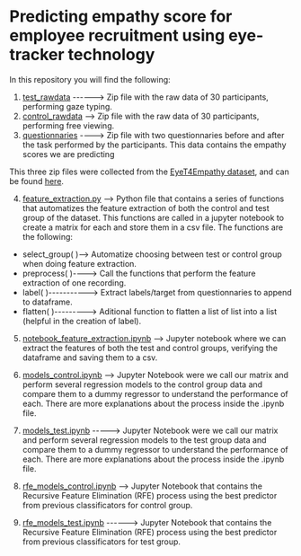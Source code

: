 # Predicting empathy score for employee recruitment using eye-tracker technology
In this repository you will find the following:


1. [test_rawdata](https://drive.google.com/drive/folders/1zgILCUQ5tMVOTkp6QjE81oa9HeEFNc3q?usp=sharing) ------> Zip file with the raw data of 30 participants, performing gaze typing.
2. [control_rawdata](https://drive.google.com/drive/folders/1_o75zNou5-s1zdY1QTgGFhXUTZ--H9Yk?usp=sharing) --> Zip file with the raw data of 30 participants, performing free viewing.
3. [questionnaries](https://drive.google.com/drive/folders/1bt8eOJtOm-JxS-pQDQ1cLqdzVxRUKlqS?usp=sharing) ----> Zip file with two questionnaries before and after the task performed by the participants. This data contains the empathy scores we are predicting

This three zip files were collected from the [EyeT4Empathy dataset](https://www.ncbi.nlm.nih.gov/pmc/articles/PMC9719458/), and can be found [here](https://drive.google.com/drive/folders/1OhhhxAF4yiCfLjwJuVFc4YLzYk8BuDL6?usp=sharing).


4. [feature_extraction.py](feature_extraction.py) --> Python file that contains a series of functions that automatizes the feature extraction of both the control and test group of the dataset.
This functions are called in a jupyter notebook to create a matrix for each and store them in a csv file. The functions are the following:
  - select_group( )--> Automatize choosing between test or control group when doing feature extraction.
  - preprocess( )----> Call the functions that perform the feature extraction of one recording.
  - label( )-----------> Extract labels/target from questionnaries to append to dataframe.
  - flatten( )---------> Aditional function to flatten a list of list into a list (helpful in the creation of label).


5. [notebook_feature_extraction.ipynb](notebook_feature_extraction.ipynb) --> Jupyter notebook where we can extract the features of both the test and control groups, verifying the dataframe and saving them to a csv.

6. [models_control.ipynb](models_control.ipynb) --> Jupyter Notebook were we call our matrix and perform several regression models to the control group data and compare them to a dummy regressor to understand the performance of each. There are more explanations about the process inside the .ipynb file. 

7. [models_test.ipynb](models_test.ipynb) ----->  Jupyter Notebook were we call our matrix and perform several regression models to the test group data and compare them to a dummy regressor to understand the performance of each. There are more explanations about the process inside the .ipynb file. 

8. [rfe_models_control.ipynb](rfe_models_control.ipynb) --> Jupyter Notebook that contains the Recursive Feature Elimination (RFE) process using the best predictor from previous classificators for control group.

9. [rfe_models_test.ipynb](rfe_models_test.ipynb) ------> Jupyter Notebook that contains the Recursive Feature Elimination (RFE) process using the best predictor from previous classificators for test group.
